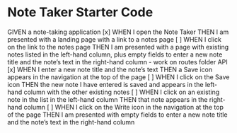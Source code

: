 # Note Taker Starter Code

GIVEN a note-taking application
[x] WHEN I open the Note Taker
THEN I am presented with a landing page with a link to a notes page
[ ] WHEN I click on the link to the notes page
THEN I am presented with a page with existing notes listed in the left-hand column, plus empty fields to enter a new note title and the note’s text in the right-hand column - work on routes folder API
[x] WHEN I enter a new note title and the note’s text
THEN a Save icon appears in the navigation at the top of the page
[ ] WHEN I click on the Save icon
THEN the new note I have entered is saved and appears in the left-hand column with the other existing notes
[ ] WHEN I click on an existing note in the list in the left-hand column
THEN that note appears in the right-hand column
[ ] WHEN I click on the Write icon in the navigation at the top of the page
THEN I am presented with empty fields to enter a new note title and the note’s text in the right-hand column
